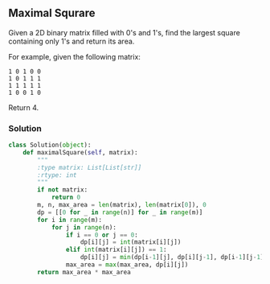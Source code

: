 ## Maximal Squrare

Given a 2D binary matrix filled with 0's and 1's, find the largest square containing only 1's and return its area.

For example, given the following matrix:
```
1 0 1 0 0
1 0 1 1 1
1 1 1 1 1
1 0 0 1 0
```

Return 4.

### Solution

```python
class Solution(object):
    def maximalSquare(self, matrix):
        """
        :type matrix: List[List[str]]
        :rtype: int
        """
        if not matrix:
            return 0
        m, n, max_area = len(matrix), len(matrix[0]), 0
        dp = [[0 for _ in range(n)] for _ in range(m)]
        for i in range(m):
            for j in range(n):
                if i == 0 or j == 0:
                    dp[i][j] = int(matrix[i][j])
                elif int(matrix[i][j]) == 1:
                    dp[i][j] = min(dp[i-1][j], dp[i][j-1], dp[i-1][j-1]) + 1
                max_area = max(max_area, dp[i][j])
        return max_area * max_area
```
